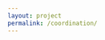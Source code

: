```yaml
---
layout: project
permalink: /coordination/
---
```

<html>
  <head>
     <title>Learning to Coordinate Manipulation Skills via Skill Behavior
     Diversification</title>
  </head>
  <body>
    <script src="/assets/projects/p_coordinate/redirect.js">
    <p> Redirect to https://clvrai.github.io/coordination </p>

    <footer class="site-footer h-card">
      <data class="u-url" href="{{ "/" | relative_url }}"></data>

      <div class="wrapper">

      <div class="footer-col-wrapper">
        Developed by Members of <a href='/'>CLVR</a> | Copyright CLVR {{ site.time | date: '%Y' }} 
      </div>

      </div>
    </footer>
  </body>
</html>
